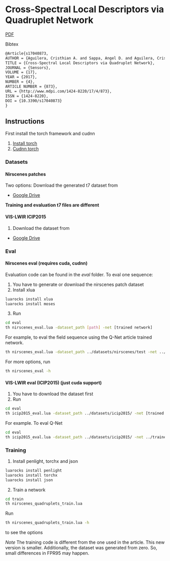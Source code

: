 # Cross-Spectral Local Descriptors via Quadruplet Network

[PDF](http://www.mdpi.com:8080/1424-8220/17/4/873) 

Bibtex
```latex
@Article{s17040873,
AUTHOR = {Aguilera, Cristhian A. and Sappa, Angel D. and Aguilera, Cristhian and Toledo, Ricardo},
TITLE = {Cross-Spectral Local Descriptors via Quadruplet Network},
JOURNAL = {Sensors},
VOLUME = {17},
YEAR = {2017},
NUMBER = {4},
ARTICLE NUMBER = {873},
URL = {http://www.mdpi.com/1424-8220/17/4/873},
ISSN = {1424-8220},
DOI = {10.3390/s17040873}
}
```

## Instructions

First install the torch framework and cudnn

1. [Install torch](http://torch.ch/docs/getting-started.html#_)
2. [Cudnn torch](https://github.com/soumith/cudnn.torch)

### Datasets

#### Nirscenes patches

Two options: Download the generated t7 dataset from

- [Google Drive](https://drive.google.com/open?id=1ilDBegjTW_DH02FvuOyWo47ecjjNwP0T)

**Training and evaluation t7 files are different**

#### VIS-LWIR ICIP2015

1. Download the dataset from

- [Google Drive](https://drive.google.com/open?id=1lQ3pFy483J00PxXMohEwoc05bqQHltAh)


### Eval

#### Nirscenes eval (requires cuda, cudnn)

Evaluation code can be found in the *eval* folder. To eval one sequence:

1. You have to generate or download  the nirscenes patch dataset
2. Install xlua

```bash
luarocks install xlua
luarocks install moses
```

3. Run

```bash
cd eval
th nirscenes_eval.lua -dataset_path [path] -net [trained network]
```

For example, to eval the field sequence using the Q-Net article trained network. 

```bash
th nirscenes_eval.lua -dataset_path ../datasets/nirscenes/test -net ../trained_networks/qnet.t7
```

For more options, run 

```bash
th nirscenes_eval -h
```

#### VIS-LWIR eval (ICIP2015) (just cuda support)

1. You have to download the dataset first
2. Run

```bash
cd eval
th icip2015_eval.lua -dataset_path ../datasets/icip2015/ -net [trained network] 
```

For example. To eval Q-Net

```bash
cd eval
th icip2015_eval.lua -dataset_path ../datasets/icip2015/ -net ../trained_networks/qnet.t7 
```

### Training

1. Install penlight, torchx and json

```bash
luarocks install penlight
luarocks install torchx
luarocks install json
```

2. Train a network

 ```bash
 cd train
 th nirscenes_quadruplets_train.lua
 ```

Run

```bash
th nirscenes_quadruplets_train.lua -h
```

to see the options

*Note* The training code is different from the one used in the article. This new version is smaller. Additionally, the dataset was generated from zero. So, small differences in FPR95 may happen.


